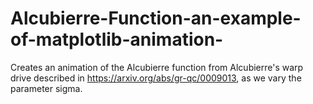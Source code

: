 # Alcubierre-Function-an-example-of-matplotlib-animation-
Creates an animation of the Alcubierre function from Alcubierre's warp drive described in https://arxiv.org/abs/gr-qc/0009013, as we vary the parameter sigma.
